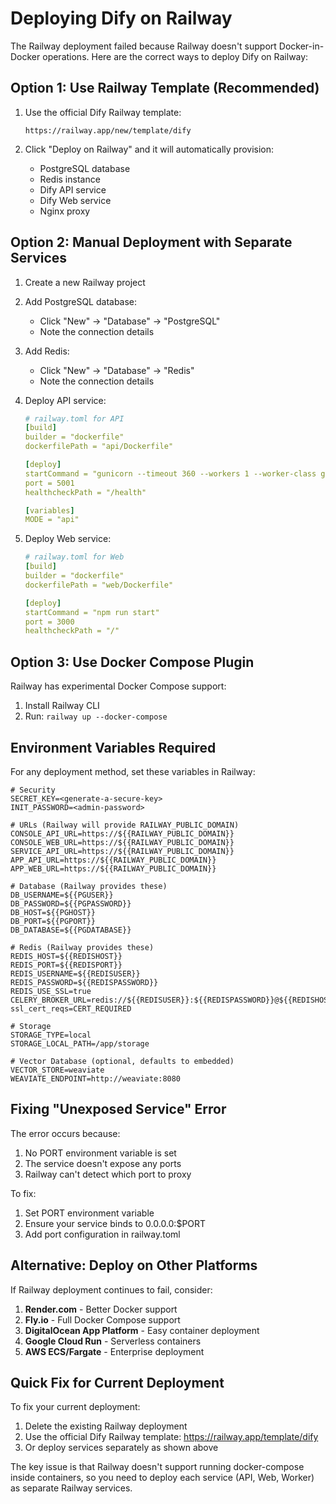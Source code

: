 # Deploying Dify on Railway

The Railway deployment failed because Railway doesn't support Docker-in-Docker operations. Here are the correct ways to deploy Dify on Railway:

## Option 1: Use Railway Template (Recommended)

1. Use the official Dify Railway template:
   ```
   https://railway.app/new/template/dify
   ```

2. Click "Deploy on Railway" and it will automatically provision:
   - PostgreSQL database
   - Redis instance  
   - Dify API service
   - Dify Web service
   - Nginx proxy

## Option 2: Manual Deployment with Separate Services

1. Create a new Railway project

2. Add PostgreSQL database:
   - Click "New" → "Database" → "PostgreSQL"
   - Note the connection details

3. Add Redis:
   - Click "New" → "Database" → "Redis"
   - Note the connection details

4. Deploy API service:
   ```yaml
   # railway.toml for API
   [build]
   builder = "dockerfile"
   dockerfilePath = "api/Dockerfile"

   [deploy]
   startCommand = "gunicorn --timeout 360 --workers 1 --worker-class gevent --bind 0.0.0.0:$PORT app:app"
   port = 5001
   healthcheckPath = "/health"
   
   [variables]
   MODE = "api"
   ```

5. Deploy Web service:
   ```yaml
   # railway.toml for Web
   [build]
   builder = "dockerfile"
   dockerfilePath = "web/Dockerfile"

   [deploy]
   startCommand = "npm run start"
   port = 3000
   healthcheckPath = "/"
   ```

## Option 3: Use Docker Compose Plugin

Railway has experimental Docker Compose support:

1. Install Railway CLI
2. Run: `railway up --docker-compose`

## Environment Variables Required

For any deployment method, set these variables in Railway:

```env
# Security
SECRET_KEY=<generate-a-secure-key>
INIT_PASSWORD=<admin-password>

# URLs (Railway will provide RAILWAY_PUBLIC_DOMAIN)
CONSOLE_API_URL=https://${{RAILWAY_PUBLIC_DOMAIN}}
CONSOLE_WEB_URL=https://${{RAILWAY_PUBLIC_DOMAIN}}
SERVICE_API_URL=https://${{RAILWAY_PUBLIC_DOMAIN}}
APP_API_URL=https://${{RAILWAY_PUBLIC_DOMAIN}}
APP_WEB_URL=https://${{RAILWAY_PUBLIC_DOMAIN}}

# Database (Railway provides these)
DB_USERNAME=${{PGUSER}}
DB_PASSWORD=${{PGPASSWORD}}
DB_HOST=${{PGHOST}}
DB_PORT=${{PGPORT}}
DB_DATABASE=${{PGDATABASE}}

# Redis (Railway provides these)
REDIS_HOST=${{REDISHOST}}
REDIS_PORT=${{REDISPORT}}
REDIS_USERNAME=${{REDISUSER}}
REDIS_PASSWORD=${{REDISPASSWORD}}
REDIS_USE_SSL=true
CELERY_BROKER_URL=redis://${{REDISUSER}}:${{REDISPASSWORD}}@${{REDISHOST}}:${{REDISPORT}}/1?ssl_cert_reqs=CERT_REQUIRED

# Storage
STORAGE_TYPE=local
STORAGE_LOCAL_PATH=/app/storage

# Vector Database (optional, defaults to embedded)
VECTOR_STORE=weaviate
WEAVIATE_ENDPOINT=http://weaviate:8080
```

## Fixing "Unexposed Service" Error

The error occurs because:
1. No PORT environment variable is set
2. The service doesn't expose any ports
3. Railway can't detect which port to proxy

To fix:
1. Set PORT environment variable
2. Ensure your service binds to 0.0.0.0:$PORT
3. Add port configuration in railway.toml

## Alternative: Deploy on Other Platforms

If Railway deployment continues to fail, consider:

1. **Render.com** - Better Docker support
2. **Fly.io** - Full Docker Compose support  
3. **DigitalOcean App Platform** - Easy container deployment
4. **Google Cloud Run** - Serverless containers
5. **AWS ECS/Fargate** - Enterprise deployment

## Quick Fix for Current Deployment

To fix your current deployment:

1. Delete the existing Railway deployment
2. Use the official Dify Railway template: https://railway.app/template/dify
3. Or deploy services separately as shown above

The key issue is that Railway doesn't support running docker-compose inside containers, so you need to deploy each service (API, Web, Worker) as separate Railway services.